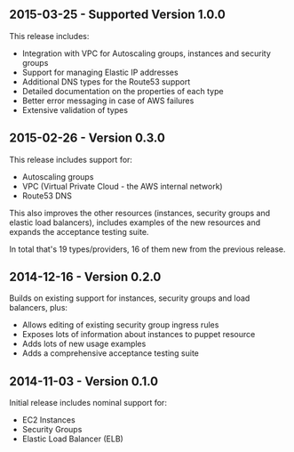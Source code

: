 ## 2015-03-25 - Supported Version 1.0.0

This release includes:

* Integration with VPC for Autoscaling groups, instances and security groups
* Support for managing Elastic IP addresses
* Additional DNS types for the Route53 support
* Detailed documentation on the properties of each type
* Better error messaging in case of AWS failures
* Extensive validation of types


## 2015-02-26 - Version 0.3.0

This release includes support for:

* Autoscaling groups
* VPC (Virtual Private Cloud - the AWS internal network)
* Route53 DNS

This also improves the other resources (instances, security groups and
elastic load balancers), includes examples of the new resources and
expands the acceptance testing suite.

In total that's 19 types/providers, 16 of them new from the previous release.


## 2014-12-16 - Version 0.2.0

Builds on existing support for instances, security groups and load balancers, plus:

* Allows editing of existing security group ingress rules
* Exposes lots of information about instances to puppet resource
* Adds lots of new usage examples
* Adds a comprehensive acceptance testing suite


## 2014-11-03 - Version 0.1.0

Initial release includes nominal support for:

* EC2 Instances
* Security Groups
* Elastic Load Balancer (ELB)
